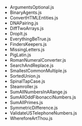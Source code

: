 
 - ArgumentsOptional.js
 - BinaryAgents.js
 - ConvertHTMLEntities.js
 - DNAPairing.js
 - DiffTwoArrays.js
 - DropIt.js
 - EverythingBeTrue.js
 - FindersKeepers.js
 - MissingLetters.js
 - PigLatin.js
 - RomanNumeralConverter.js
 - SearchAndReplace.js
 - SmallestCommonMultiple.js
 - SortedUnion.js
 - SpinalTapCase.js
 - Steamroller.js
 - SumAllNumbersInARange.js
 - SumAllOddFibonacciNumbers.js
 - SumAllPrimes.js
 - SymmetricDifference.js
 - ValidateUSTelephoneNumbers.js
 - WhereforeArtThou.js